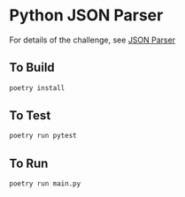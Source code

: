 # Python JSON Parser

For details of the challenge, see [JSON Parser](JSON-parser.md)

## To Build

```bash
poetry install
```

## To Test

```bash
poetry run pytest
```

## To Run

```bash
poetry run main.py
```
